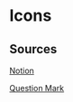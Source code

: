 # Icons

## Sources

[Notion](https://upload.wikimedia.org/wikipedia/commons/e/e9/Notion-logo.svg)

[Question Mark](https://upload.wikimedia.org/wikipedia/commons/5/55/Question_Mark.svg)

